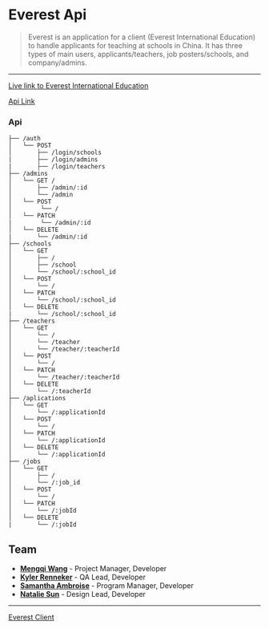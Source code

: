 # Everest Api


> Everest is an application for a client (Everest International Education) to handle applicants for teaching at schools in China. It has three types of main users, applicants/teachers, job posters/schools, and company/admins.

---

[Live link to Everest International Education](https://everest.everest.now.sh/)

[Api Link](https://stormy-anchorage-71465.herokuapp.com/api)

### Api
```
├── /auth
│   └── POST
│       ├── /login/schools
|       ├── /login/admins
|       ├── /login/teachers
├── /admins
│   └── GET /
│       ├── /admin/:id
│       └── /admin
│   └── POST
│        └── /
│   └── PATCH
|        └── /admin/:id
│   └── DELETE
|       └── /admin/:id
├── /schools
│   └── GET
│       ├── /
│       ├── /school
│       └── /school/:school_id
│   └── POST
│       └── /
│   └── PATCH
│       └── /school/:school_id
│   └── DELETE
|       └── /school/:school_id
├── /teachers
│   └── GET
│       └── /
│       └── /teacher
│       └── /teacher/:teacherId
│   └── POST
│       └── /
│   └── PATCH
│       └── /teacher/:teacherId
│   └── DELETE
│       └── /:teacherId
├── /aplications
│   └── GET
│       └── /:applicationId
│   └── POST
│       └── /
│   └── PATCH
│       └── /:applicationId
│   └── DELETE
│       └── /:applicationId
├── /jobs
│   └── GET
│       ├── /
│       └── /:job_id
│   └── POST
│       └── /
│   └── PATCH
│       └── /:jobId
│   └── DELETE
|       └── /:jobId

```

## Team

- **[Mengqi Wang](https://github.com/Mengqi89)** - Project Manager, Developer
- **[Kyler Renneker](https://github.com/kylerRenneker)** - QA Lead, Developer
- **[Samantha Ambroise](https://github.com/sam-ilki)** - Program Manager, Developer
- **[Natalie Sun](https://github.com/nataliesun)** - Design Lead, Developer
---

[Everest Client](https://github.com/Mengqi89/everest-client)
